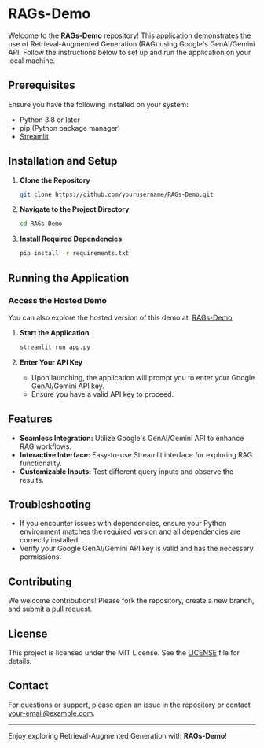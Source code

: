 # RAGs-Demo

Welcome to the **RAGs-Demo** repository! This application demonstrates the use of Retrieval-Augmented Generation (RAG) using Google's GenAI/Gemini API. Follow the instructions below to set up and run the application on your local machine.

## Prerequisites

Ensure you have the following installed on your system:

- Python 3.8 or later
- pip (Python package manager)
- [Streamlit](https://streamlit.io/)

## Installation and Setup

1. **Clone the Repository**
   ```bash
   git clone https://github.com/yourusername/RAGs-Demo.git
   ```

2. **Navigate to the Project Directory**
   ```bash
   cd RAGs-Demo
   ```

3. **Install Required Dependencies**
   ```bash
   pip install -r requirements.txt
   ```

## Running the Application

### Access the Hosted Demo

You can also explore the hosted version of this demo at: [RAGs-Demo](https://rags-demo.streamlit.app)

1. **Start the Application**
   ```bash
   streamlit run app.py
   ```

2. **Enter Your API Key**
   - Upon launching, the application will prompt you to enter your Google GenAI/Gemini API key.
   - Ensure you have a valid API key to proceed.

## Features

- **Seamless Integration:** Utilize Google's GenAI/Gemini API to enhance RAG workflows.
- **Interactive Interface:** Easy-to-use Streamlit interface for exploring RAG functionality.
- **Customizable Inputs:** Test different query inputs and observe the results.

## Troubleshooting

- If you encounter issues with dependencies, ensure your Python environment matches the required version and all dependencies are correctly installed.
- Verify your Google GenAI/Gemini API key is valid and has the necessary permissions.

## Contributing

We welcome contributions! Please fork the repository, create a new branch, and submit a pull request.

## License

This project is licensed under the MIT License. See the [LICENSE](LICENSE) file for details.

## Contact

For questions or support, please open an issue in the repository or contact [your-email@example.com](mailto:your-email@example.com).

---

Enjoy exploring Retrieval-Augmented Generation with **RAGs-Demo**!

